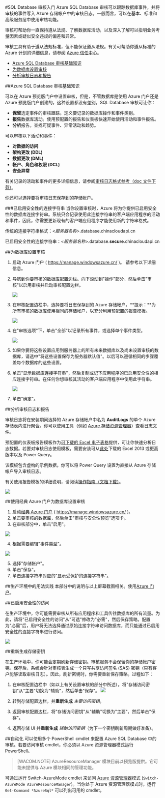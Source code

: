 <properties
	pageTitle="SQL Database 审核入门 - Azure"
	description="SQL Database 审核入门"
	services="sql-database"
	documentationCenter=""
	authors="jeffgoll"
	manager="jeffreyg"
	editor=""/>
<tags ms.service="sql-database"
    ms.date="02/23/2015"
    wacn.date="04/15/2015"
    />


#SQL Database 审核入门
Azure SQL Database 审核可以跟踪数据库事件，并将审核的事件写入 Azure 存储帐户中的审核日志。一般而言，可以在基本、标准和高级服务层中使用审核功能。

审核可帮助你一直保持遵从法规、了解数据库活动，以及深入了解可以指明业务考量因素或疑似安全违规的偏差和异常。

审核工具有助于遵从法规标准，但不能保证遵从法规。有关可帮助你遵从标准的 Azure 计划的详细信息，请参阅 <a href="http://www.windowsazure.cn/zh-cn/support/trust-center/compliance/" target="_blank">Azure 信任中心</a>。

+ [Azure SQL Database 审核基础知识]
+ [为数据库设置审核]
+ [分析审核日志和报告]

##<a id="subheading-1"></a>Azure SQL Database 审核基础知识

可以在 Azure 预览版门户中设置审核，但是，不管数据库是使用 Azure 门户还是 Azure 预览版门户创建的，这种设置都没有差别。SQL Database 审核可让你：

- **保留**选定事件的审核跟踪。定义要记录的数据库操作和事件类别。
- **报告**数据库活动。使用预配置的报告和仪表板快速开始使用活动和事件报告。
- **分析**报告。查找可疑事件、异常活动和趋势。

可以审核以下活动和事件：

- **对数据的访问**
- **架构更改 (DDL)**
- **数据更改 (DML)**
- **帐户、角色和权限 (DCL)**
- **安全异常**

有关记录的活动和事件的更多详细信息，请参阅<a href="http://download.microsoft.com/download/D/8/D/D8D90BA1-977F-466B-A839-7823FF37FD02/03-Azure%20SQL%20DB%20Audit%20Logs%20Format%20Specification.docx" target="_blank">审核日志格式参考（doc 文件下载）</a>。

你还可以选择要将审核日志保存到的存储帐户。

###已启用安全性的连接字符串
当你设置审核时，Azure 将为你提供已启用安全性的数据库连接字符串。系统只会记录使用此连接字符串的客户端应用程序的活动和事件，因此，你需要更新现有的客户端应用程序才能使用新的字符串格式。

传统的连接字符串格式：<*服务器名称*>.database.chinacloudapi.cn

已启用安全性的连接字符串：<*服务器名称*>.database.**secure**.chinacloudapi.cn


##<a id="subheading-2"></a>为数据库设置审核

1. 启动 Azure 门户</a> ( https://manage.windowsazure.cn/ )。 请参考以下详细信息。
2. 导航到你要审核的数据库配置边栏。向下滚动到"操作"部分，然后单击"审核"以启用审核并启动审核配置边栏。

	![][1]

3. 在审核配置边栏中，选择要将日志保存到的 Azure 存储帐户。**提示：**为所有审核的数据库使用相同的存储帐户，以充分利用预配置的报告模板。

	![][2]

4. 在"审核选项"下，单击"全部"以记录所有事件，或选择单个事件类型。

	![][3]

5. 如果你要将这些设置应用到服务器上的所有未来数据库以及尚未设置审核的数据库，请选中"将这些设置保存为服务器默认值"。以后可以遵循相同的步骤覆盖每个数据库的这些设置。

6. 单击"显示数据库连接字符串"，然后复制或记下应用程序的已启用安全性的相应连接字符串。在任何你想审核其活动的客户端应用程序中使用此字符串。

	![][5]

7. 单击"确定"。



##<a id="subheading-3">分析审核日志和报告</a>

审核日志将在安装期间选择的 Azure 存储帐户中名为 **AuditLogs** 的单个 Azure 存储表内进行聚合。你可以使用工具（例如 <a href="http://azurestorageexplorer.codeplex.com/" target="_blank">Azure 存储资源管理器</a>）查看日志文件。

预配置的仪表板报告模板作为<a href="http://download.microsoft.com/download/D/8/D/D8D90BA1-977F-466B-A839-7823FF37FD02/01-Azure%20SQL%20DB%20Audit%20Logs%20Report%20Template.xlsx" target="_blank">可下载的 Excel 电子表格</a>提供，可让你快速分析日志数据。若要对审核日志使用模板，需要安装可从<a href="http://www.microsoft.com/zh-CN/download/details.aspx?id=39379">此处</a>下载的 Excel 2013 或更高版本以及 Power Query。

该模板包含虚构的示例数据，你可以将 Power Query 设置为直接从 Azure 存储帐户导入审核日志。

有关使用报告模板的详细说明，请阅读<a href="http://download.microsoft.com/download/D/8/D/D8D90BA1-977F-466B-A839-7823FF37FD02/02-Azure%20SQL%20DB%20Audit%20Logs%20Excel%20Report%20How-To.docx">操作指南（文档下载）</a>。

![][6]


##<a id="subheading-4"></a>使用经典 Azure 门户为数据库设置审核

1. 启动<a href= "https://manage.windowsazure.cn/" target="_bank">经典 Azure 门户</a> ( https://manage.windowsazure.cn/ )。
2. 单击要审核的数据库，然后单击"审核与安全性预览"选项卡。
3. 在审核部分中，单击"启用"。

![][7]

4. 根据需要编辑"事件类型"。

![][8]

5. 选择"存储帐户"。
6. 单击"保存"。
7. 单击连接字符串对应的"显示受保护的连接字符串"。


##<a id="subheading-3">生产环境中的用法实践</a>
本部分中的说明与以上屏幕截图相关。使用<a href= "https://manage.windowsazure.cn/" target="_bank">Azure 门户</a>。


##<a id="subheading-4"></a>已启用安全性的访问

在生产环境中，你可能需要审核从所有应用程序和工具传往数据库的所有流量。为此，请将"已启用安全性的访问"从"可选"修改为"必需"，然后保存策略。配置为"必需"后，用户将无法选择通过原始连接字符串访问数据库，而只能通过已启用安全性的连接字符串进行访问。


![][9]


##<a id="subheading-4"></a>重新生成存储密钥

在生产环境中，你可能会定期刷新存储密钥。审核服务不会保留你的存储帐户密钥。保存后，系统会针对审核表生成一个只写共享访问签名 (SAS) 密钥（只有客户能够读取审核日志）。因此，刷新密钥时，你需要重新保存策略。过程如下：


1. 在审核配置边栏中（如以上有关设置审核的部分中所述），将"存储访问密钥"从"主要"切换为"辅助"，然后单击"保存"。
![][10]
2. 转到存储配置边栏，并**重新生成** *主要访问密钥*。

3. 返回审核配置边栏，将"存储访问密钥"从"辅助"切换为"主要"，然后单击"保存"。

4. 返回存储 UI 并**重新生成** *辅助访问密钥*（为下一个密钥刷新周期做好准备）。

##<a id="subheading-4"></a>自动化
可以使用多个 PowerShell cmdlet 来配置 Azure SQL Database 中的审核。若要访问审核 cmdlet，你必须以 Azure 资源管理器模式运行 PowerShell。

> [WACOM.NOTE] AzureResourceManager 模块目前以预览版提供。它可能未提供与 Azure 模块相同的管理功能。

可通过运行 Switch-AzureMode cmdlet 来访问  [Azure 资源管理器](https://msdn.microsoft.com/zh-cn/library/dn654592.aspx)模式 (`Switch-AzureMode AzureResourceManager`)。当你处于 Azure 资源管理器模式时，运行 `Get-Command *AzureSql*` 可以列出可用的 cmdlet。








<!---- Anchors ---->
[Azure SQL Database 审核基础知识]: #subheading-1

[为数据库设置审核]: #subheading-2

[分析审核日志和报告]: #subheading-3

[使用经典 Azure 门户为数据库设置审核]: #subheading-4


<!--Image references-->

[1]:  ./media/sql-database-auditing-get-started/sql-database-get-started-auditingpreview.png

[2]: ./media/sql-database-auditing-get-started/sql-database-get-started-storageaccount.png

[3]: ./media/sql-database-auditing-get-started/sql-database-auditing-eventtype.png

[5]: ./media/sql-database-auditing-get-started/sql-database-get-started-connectionstring.png

[6]: ./media/sql-database-auditing-get-started/sql-database-auditing-dashboard.png

[7]: ./media/sql-database-auditing-get-started/sql-database-auditing-classic-portal-enable.png

[8]: ./media/sql-database-auditing-get-started/sql-database-auditing-classic-portal-configure.png

[9]: ./media/sql-database-auditing-get-started/sql-database-auditing-security-enabled-access.png

[10]: ./media/sql-database-auditing-get-started/sql-database-auditing-storage-account.png






<!--Link references-->
[另一个 azure.microsoft.com 文档主题的链接 1]: /documentation/articles/virtual-machines-windows-tutorial/
[另一个 azure.microsoft.com 文档主题的链接 2]: /documentation/articles/web-sites-custom-domain-name/
[另一个 azure.microsoft.com 文档主题的链接 3]: /documentation/articles/storage-whatis-account/


<!--HONumber=50-->
